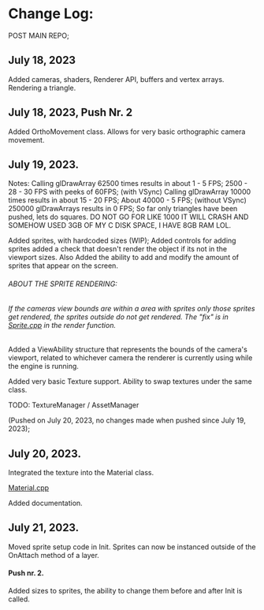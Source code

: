 # Change Log:

POST MAIN REPO;

## July 18, 2023

Added cameras, shaders, Renderer API, buffers and vertex arrays.
Rendering a triangle.

## July 18, 2023, Push Nr. 2

Added OrthoMovement class. Allows for very basic orthographic camera movement.

## July 19, 2023.

Notes:
Calling glDrawArray 62500 times results in about 1 - 5 FPS; 2500 - 28 - 30 FPS with peeks of 60FPS; (with VSync)
Calling glDrawArray 10000 times results in about 15 - 20 FPS; About 40000 - 5 FPS; (without VSync)
250000 glDrawArrays results in 0 FPS;
So far only triangles have been pushed, lets do squares.
DO NOT GO FOR LIKE 1000 IT WILL CRASH AND SOMEHOW USED 3GB OF MY C DISK SPACE, I HAVE 8GB RAM LOL.

Added sprites, with hardcoded sizes (WIP); Added controls for adding sprites added a check that doesn't render the object if its not in the viewport sizes.
Also Added the ability to add and modify the amount of sprites that appear on the screen.

###### ABOUT THE SPRITE RENDERING:

###### If the cameras view bounds are within a area with sprites only those sprites get rendered, the sprites outside do not get rendered. The "fix" is in [Sprite.cpp](Engine/Source/Renderer/Objects/Sprite.cpp) in the render function.

Added a ViewAbility structure that represents the bounds of the camera's viewport, related to whichever camera the renderer is currently using while the engine is running.

Added very basic Texture support. Ability to swap textures under the same class.

TODO: TextureManager / AssetManager

(Pushed on July 20, 2023, no changes made when pushed since July 19, 2023);

## July 20, 2023.

Integrated the texture into the Material class.

[Material.cpp](Engine/Source/Renderer/Material.cpp)

Added documentation.

## July 21, 2023.

Moved sprite setup code in Init. Sprites can now be instanced outside of the OnAttach method of a layer.

#### Push nr. 2.

Added sizes to sprites, the ability to change them before and after Init is called.